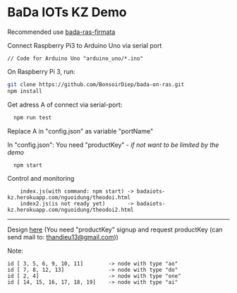 # BaDa IOTs KZ Demo

Recommended use [bada-ras-firmata](https://github.com/BonsoirDiep/bada-ras-firmata)

Connect Raspberry Pi3 to Arduino Uno via serial port

	// Code for Arduino Uno "arduino_uno/*.ino"

On Raspberry Pi 3, run:

  ```bash
  git clone https://github.com/BonsoirDiep/bada-on-ras.git
  npm install
  ```
Get adress A of  connect via serial-port:
```bash
  npm run test
```
Replace A in "config.json" as variable "portName"

In "config.json": You need "productKey" - *if not want to be limited by the demo*
```bash
  npm start
```

Control and monitoring
```text
	index.js(with command: npm start) -> badaiots-kz.herokuapp.com/nguoidung/theodoi.html
	index2.js(is not ready yet)       -> badaiots-kz.herokuapp.com/nguoidung/theodoi2.html
```

***
Design [here](https://badaiots-kz.herokuapp.com/nguoidung/thietke.html) (You need "productKey" signup and request productKey (can send mail to: thandieu13@gmail.com))

Note:
```text
id [ 3, 5, 6, 9, 10, 11]        -> node with type "ao"
id [ 7, 8, 12, 13]              -> node with type "do"
id [ 2, 4]                      -> node with type "one"
id [ 14, 15, 16, 17, 18, 19]    -> node with type "ai"
```